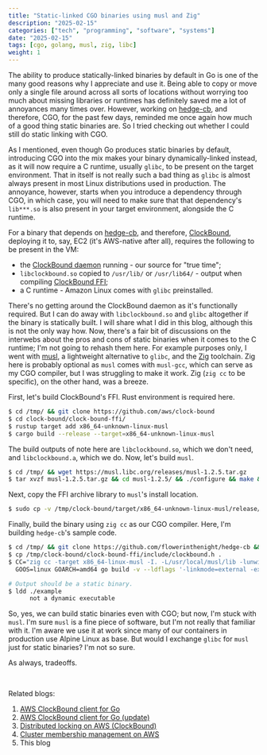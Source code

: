 ```yaml
---
title: "Static-linked CGO binaries using musl and Zig"
description: "2025-02-15"
categories: ["tech", "programming", "software", "systems"]
date: "2025-02-15"
tags: [cgo, golang, musl, zig, libc]
weight: 1
---
```


The ability to produce statically-linked binaries by default in Go is one of the many good reasons why I appreciate and use it. Being able to copy or move only a single file around across all sorts of locations without worrying too much about missing libraries or runtimes has definitely saved me a lot of annoyances many times over. However, working on [hedge-cb](https://github.com/flowerinthenight/hedge-cb), and therefore, CGO, for the past few days, reminded me once again how much of a good thing static binaries are. So I tried checking out whether I could still do static linking with CGO.

As I mentioned, even though Go produces static binaries by default, introducing CGO into the mix makes your binary dynamically-linked instead, as it will now require a C runtime, usually `glibc`, to be present on the target environment. That in itself is not really such a bad thing as `glibc` is almost always present in most Linux distributions used in production. The annoyance, however, starts when you introduce a dependency through CGO, in which case, you will need to make sure that that dependency's `lib***.so` is also present in your target environment, alongside the C runtime.

For a binary that depends on [hedge-cb](https://github.com/flowerinthenight/hedge-cb), and therefore, [ClockBound](https://github.com/aws/clock-bound), deploying it to, say, EC2 (it's AWS-native after all), requires the following to be present in the VM:

* the [ClockBound daemon](https://github.com/aws/clock-bound/tree/main/clock-bound-d) running - our source for "true time";
* `libclockbound.so` copied to `/usr/lib/` or `/usr/lib64/` - output when compiling [ClockBound FFI](https://github.com/aws/clock-bound/tree/main/clock-bound-ffi);
* a C runtime - Amazon Linux comes with `glibc` preinstalled.

There's no getting around the ClockBound daemon as it's functionally required. But I can do away with `libclockbound.so` and `glibc` altogether if the binary is statically built. I will share what I did in this blog, although this is not the only way how. Now, there's a fair bit of discussions on the interwebs about the pros and cons of static binaries when it comes to the C runtime; I'm not going to rehash them here. For example purposes only, I went with [musl](https://musl.libc.org/), a lightweight alternative to `glibc`, and the [Zig](https://ziglang.org/) toolchain. Zig here is probably optional as `musl` comes with `musl-gcc`, which can serve as my CGO compiler, but I was struggling to make it work. Zig (`zig cc` to be specific), on the other hand, was a breeze.

First, let's build ClockBound's FFI. Rust environment is required here.

```sh
$ cd /tmp/ && git clone https://github.com/aws/clock-bound
$ cd clock-bound/clock-bound-ffi/
$ rustup target add x86_64-unknown-linux-musl
$ cargo build --release --target=x86_64-unknown-linux-musl
```

The build outputs of note here are `libclockbound.so`, which we don't need, and `libclockbound.a`, which we do. Now, let's build `musl`.

```sh
$ cd /tmp/ && wget https://musl.libc.org/releases/musl-1.2.5.tar.gz
$ tar xvzf musl-1.2.5.tar.gz && cd musl-1.2.5/ && ./configure && make && sudo make install
```

Next, copy the FFI archive library to `musl`'s install location.

```sh
$ sudo cp -v /tmp/clock-bound/target/x86_64-unknown-linux-musl/release/libclockbound.a /usr/local/musl/lib/
```

Finally, build the binary using `zig cc` as our CGO compiler. Here, I'm building `hedge-cb`'s sample code.

```sh
$ cd /tmp/ && git clone https://github.com/flowerinthenight/hedge-cb && cd hedge-cb/example/
$ cp /tmp/clock-bound/clock-bound-ffi/include/clockbound.h .
$ CC="zig cc -target x86_64-linux-musl -I. -L/usr/local/musl/lib -lunwind" \
  GOOS=linux GOARCH=amd64 go build -v --ldflags '-linkmode=external -extldflags=-static'

# Output should be a static binary.
$ ldd ./example
      not a dynamic executable
```

So, yes, we can build static binaries even with CGO; but now, I'm stuck with `musl`. I'm sure `musl` is a fine piece of software, but I'm not really that familiar with it. I'm aware we use it at work since many of our containers in production use Alpine Linux as base. But would I exchange `glibc` for `musl` just for static binaries? I'm not so sure.

As always, tradeoffs.

<br>

Related blogs:

1) [AWS ClockBound client for Go](/blog/2025-01-22-clockbound-client-go/)
2) [AWS ClockBound client for Go (update)](/blog/2025-01-27-clockbound-client-go-update/)
3) [Distributed locking on AWS (ClockBound)](/blog/2025-02-02-aws-dist-locking/)
4) [Cluster membership management on AWS](/blog/2025-02-07-aws-cluster-membership/)
5) This blog

<br>
